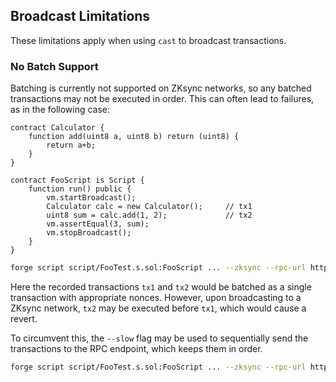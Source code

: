 ## Broadcast Limitations

These limitations apply when using `cast` to broadcast transactions.

### No Batch Support

Batching is currently not supported on ZKsync networks, so any batched transactions may not be executed in order. This can often lead to failures, as in the following case:

```solidity
contract Calculator {
    function add(uint8 a, uint8 b) return (uint8) {
        return a+b;
    }
}

contract FooScript is Script {
    function run() public {
        vm.startBroadcast();
        Calculator calc = new Calculator();     // tx1
        uint8 sum = calc.add(1, 2);             // tx2
        vm.assertEqual(3, sum);
        vm.stopBroadcast();
    }
}
```

```bash
forge script script/FooTest.s.sol:FooScript ... --zksync --rpc-url https://sepolia.era.zksync.dev --broadcast 
```

Here the recorded transactions `tx1` and `tx2` would be batched as a single transaction with appropriate nonces. However, upon broadcasting to a ZKsync network, `tx2` may be executed before `tx1`, which would cause a revert.

To circumvent this, the `--slow` flag may be used to sequentially send the transactions to the RPC endpoint, which keeps them in order.

```bash
forge script script/FooTest.s.sol:FooScript ... --zksync --rpc-url https://sepolia.era.zksync.dev --broadcast --slow
```
